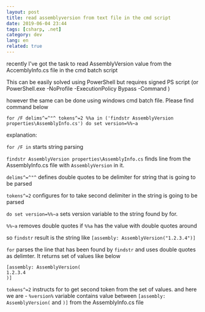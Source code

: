 ```yaml
---
layout: post
title: read assemblyversion from text file in the cmd script
date: 2019-06-04 23:44 
tags: [csharp, .net]
category: dev
lang: en
related: true
---
```

recently I've got the task to read AssemblyVersion value from the AccemblyInfo.cs file in the cmd batch script

This can be easily solved using PowerShell but requires signed PS script (or PowerShell.exe -NoProfile -ExecutionPolicy Bypass -Command )

however the same can be done using windows cmd batch file. 
Please find command below

```
for /F delims^=^"^ tokens^=2 %%a in ('findstr AssemblyVersion properties\AssemblyInfo.cs') do set version=%%~a
```

explanation:

`for /F in` starts string parsing

`findstr AssemblyVersion properties\AssemblyInfo.cs` finds line from the AssemblyInfo.cs file with `AssemblyVersion` in it.

`delims^=^"^` defines double quotes to be delimiter for string that is going to be parsed

`tokens^=2` configures for to take second delimiter in the string is going to be parsed

`do set version=%%~a` sets version variable to the string found by for.

`%%~a` removes double quotes if `%%a` has the value with double quotes around


so `findstr` result is the string like `[assembly: AssemblyVersion("1.2.3.4")]`

`for` parses the line that has been found by `findstr` and uses double quotes as delimter. 
It returns set of values like below
```
[assembly: AssemblyVersion(
1.2.3.4
)]
```

`tokens^=2` instructs for to get second token from the set of values.
and here we are - `%version%` variable contains value between `[assembly: AssemblyVersion(` and `)]` from the AssemblyInfo.cs file
